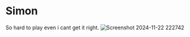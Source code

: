 # Simon
So hard to play even i cant get it right.
![Screenshot 2024-11-22 222742](https://github.com/user-attachments/assets/f859dd56-70f1-4433-a0d9-d7b086fb0e47)
